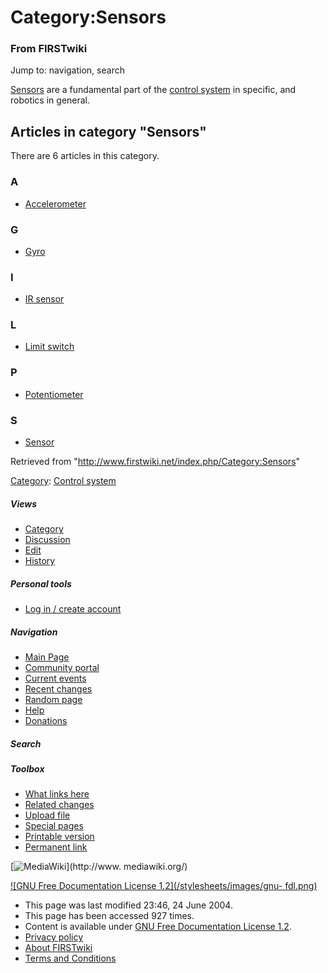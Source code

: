 # Category:Sensors

### From FIRSTwiki

Jump to: navigation, search

[Sensors](/index.php/Sensors "Sensors" ) are a fundamental part of the
[control system](/index.php/Control_system "Control system" ) in specific, and
robotics in general.

  

## Articles in category "Sensors"

There are 6 articles in this category.

### A

  * [Accelerometer](/index.php/Accelerometer "Accelerometer" )

### G

  * [Gyro](/index.php/Gyro "Gyro" )

### I

  * [IR sensor](/index.php/IR_sensor "IR sensor" )

### L

  * [Limit switch](/index.php/Limit_switch "Limit switch" )

### P

  * [Potentiometer](/index.php/Potentiometer "Potentiometer" )

### S

  * [Sensor](/index.php/Sensor "Sensor" )

Retrieved from "<http://www.firstwiki.net/index.php/Category:Sensors>"

[Category](/index.php?title=Special:Categories&article=Category%3ASensors
"Special:Categories" ): [Control system](/index.php/Category:Control_system
"Category:Control system" )

##### Views

  * [Category](/index.php/Category:Sensors)
  * [Discussion](/index.php?title=Category_talk:Sensors&action=edit)
  * [Edit](/index.php?title=Category:Sensors&action=edit)
  * [History](/index.php?title=Category:Sensors&action=history)

##### Personal tools

  * [Log in / create account](/index.php?title=Special:Userlogin&returnto=Category:Sensors)

[](/index.php/Main_Page "Main Page" )

##### Navigation

  * [Main Page](/index.php/Main_Page)
  * [Community portal](/index.php/FIRSTwiki:Community_portal)
  * [Current events](/index.php/Current_events)
  * [Recent changes](/index.php/Special:Recentchanges)
  * [Random page](/index.php/Special:Random)
  * [Help](/index.php/Help:Contents)
  * [Donations](/index.php/FIRSTwiki:Site_support)

##### Search



##### Toolbox

  * [What links here](/index.php/Special:Whatlinkshere/Category:Sensors)
  * [Related changes](/index.php/Special:Recentchangeslinked/Category:Sensors)
  * [Upload file](/index.php/Special:Upload)
  * [Special pages](/index.php/Special:Specialpages)
  * [Printable version](/index.php?title=Category:Sensors&printable=yes)
  * [Permanent link](/index.php?title=Category:Sensors&oldid=39652)

[![MediaWiki](/skins/common/images/poweredby_mediawiki_88x31.png)](http://www.
mediawiki.org/)

[![GNU Free Documentation License 1.2](/stylesheets/images/gnu-
fdl.png)](http://www.gnu.org/copyleft/fdl.html)

  * This page was last modified 23:46, 24 June 2004.
  * This page has been accessed 927 times.
  * Content is available under [GNU Free Documentation License 1.2](http://www.gnu.org/copyleft/fdl.html "http://www.gnu.org/copyleft/fdl.html" ).
  * [Privacy policy](/index.php/FIRSTwiki:Privacy_policy "FIRSTwiki:Privacy policy" )
  * [About FIRSTwiki](/index.php/FIRSTwiki:About "FIRSTwiki:About" )
  * [Terms and Conditions](/index.php/FIRSTwiki:Terms_and_conditions "FIRSTwiki:Terms and conditions" )

